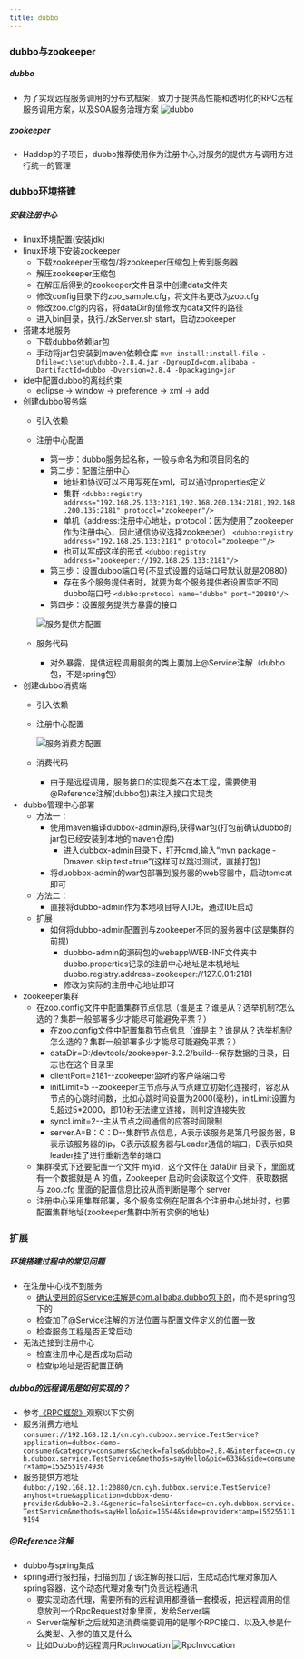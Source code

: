 ```yaml
---
title: dubbo
---
```


### dubbo与zookeeper
##### dubbo
  * 为了实现远程服务调用的分布式框架，致力于提供高性能和透明化的RPC远程服务调用方案，以及SOA服务治理方案
  ![dubbo](https://s2.ax1x.com/2019/05/26/VVERdx.png)

##### zookeeper
  * Haddop的子项目，dubbo推荐使用作为注册中心,对服务的提供方与调用方进行统一的管理

### dubbo环境搭建
##### 安装注册中心
  * linux环境配置(安装jdk)
  * linux环境下安装zookeeper
	  * 下载zookeeper压缩包/将zookeeper压缩包上传到服务器
	  * 解压zookeeper压缩包
	  * 在解压后得到的zookeeper文件目录中创建data文件夹
	  * 修改config目录下的zoo_sample.cfg，将文件名更改为zoo.cfg
	  * 修改zoo.cfg的内容，将dataDir的值修改为data文件的路径
	  * 进入bin目录，执行./zkServer.sh start，启动zookeeper
  * 搭建本地服务
	  * 下载dubbo依赖jar包
	  * 手动将jar包安装到maven依赖仓库
		`mvn install:install-file -Dfile=d:\setup\dubbo-2.8.4.jar -DgroupId=com.alibaba -DartifactId=dubbo -Dversion=2.8.4 -Dpackaging=jar`
  * ide中配置dubbo的离线约束
	  * eclipse -> window -> preference -> xml -> add
  * 创建dubbo服务端
	  * 引入依赖
	  * 注册中心配置
		  * 第一步：dubbo服务起名称，一般与命名为和项目同名的
		  * 第二步：配置注册中心
			  * 地址和协议可以不用写死在xml，可以通过properties定义
			  * 集群
				`<dubbo:registry address="192.168.25.133:2181,192.168.200.134:2181,192.168.200.135:2181" protocol="zookeeper"/>`
			  * 单机（address:注册中心地址，protocol：因为使用了zookeeper作为注册中心，因此通信协议选择zookeeper）
				`<dubbo:registry address="192.168.25.133:2181" protocol="zookeeper"/>`
			  * 也可以写成这样的形式
				`<dubbo:registry address="zookeeper://192.168.25.133:2181"/>`
		  * 第三步：设置dubbo端口号(不显式设置的话端口号默认就是20880)
			  * 存在多个服务提供者时，就要为每个服务提供者设置监听不同dubbo端口号
			   `<dubbo:protocol name="dubbo" port="20880"/>`
		  * 第四步：设置服务提供方暴露的接口

		  ![服务提供方配置](https://s2.ax1x.com/2019/05/26/VVZ7VI.png)
	  * 服务代码
		  * 对外暴露，提供远程调用服务的类上要加上@Service注解（dubbo包，不是spring包）
  * 创建dubbo消费端
	  * 引入依赖
	  * 注册中心配置
	    
	    ![服务消费方配置](https://s2.ax1x.com/2019/05/26/VVeZM4.png)
	  * 消费代码
		  * 由于是远程调用，服务接口的实现类不在本工程，需要使用@Reference注解(dubbo包)来注入接口实现类
  * dubbo管理中心部署
	  * 方法一：
		  * 使用maven编译dubbox-admin源码,获得war包(打包前确认dubbo的jar包已经安装到本地的maven仓库)
			  * 进入dubbox-admin目录下，打开cmd,输入“mvn package -Dmaven.skip.test=true”(这样可以跳过测试，直接打包)
		  * 将duobbox-admin的war包部署到服务器的web容器中，启动tomcat即可
	  * 方法二：
		  * 直接将dubbo-admin作为本地项目导入IDE，通过IDE启动
	  * 扩展
		  * 如何将dubbo-admin配置到与zookeeper不同的服务器中(这是集群的前提)
			  * duobbo-admin的源码包的webapp\WEB-INF文件夹中dubbo.properties记录的注册中心地址是本机地址 dubbo.registry.address=zookeeper://127.0.0.1:2181 
			  * 修改为实际的注册中心地址即可
  * zookeeper集群
	  * 在zoo.config文件中配置集群节点信息（谁是主？谁是从？选举机制?怎么选的？集群一般部署多少才能尽可能避免平票？）
		  * 在zoo.config文件中配置集群节点信息（谁是主？谁是从？选举机制?怎么选的？集群一般部署多少才能尽可能避免平票？）
		  * dataDir=D:/devtools/zookeeper-3.2.2/build--保存数据的目录，日志也在这个目录里
		  * clientPort=2181--zookeeper监听的客户端端口号
		  * initLimit=5 --zookeeper主节点与从节点建立初始化连接时，容忍从节点的心跳时间数，比如心跳时间设置为2000(毫秒)，initLimit设置为5,超过5*2000，即10秒无法建立连接，则判定连接失败
		  * syncLimit=2--主从节点之间通信的应答时间限制
		  * server.A=B：C：D--集群节点信息，A表示该服务是第几号服务器，B表示该服务器的ip，C表示该服务器与Leader通信的端口，D表示如果leader挂了进行重新选举的端口
	  * 集群模式下还要配置一个文件 myid，这个文件在 dataDir 目录下，里面就有一个数据就是 A 的值，Zookeeper 启动时会读取这个文件，获取数据与 zoo.cfg 里面的配置信息比较从而判断是哪个 server
	  * 注册中心采用集群部署，多个服务实例在配置各个注册中心地址时，也要配置集群地址(zookeeper集群中所有实例的地址)
	 
### 扩展
##### 环境搭建过程中的常见问题
* 在注册中心找不到服务
	* 确认使用的@Service注解是com.alibaba.dubbo包下的，而不是spring包下的
	* 检查加了@Service注解的方法位置与配置文件定义的位置一致
	* 检查服务工程是否正常启动
* 无法连接到注册中心
	* 检查注册中心是否成功启动
	* 检查ip地址是否配置正确

##### dubbo的远程调用是如何实现的？
* 参考[《RPC框架》](./)观察以下实例
* 服务消费方地址
`consumer://192.168.12.1/cn.cyh.dubbox.service.TestService?application=dubbox-demo-consumer&category=consumers&check=false&dubbo=2.8.4&interface=cn.cyh.dubbox.service.TestService&methods=sayHello&pid=6336&side=consumer×tamp=1552551974936`
* 服务提供方地址
`dubbo://192.168.12.1:20880/cn.cyh.dubbox.service.TestService?anyhost=true&application=dubbox-demo-provider&dubbo=2.8.4&generic=false&interface=cn.cyh.dubbox.service.TestService&methods=sayHello&pid=16544&side=provider×tamp=1552551119194`
##### @Reference注解
* dubbo与spring集成
* spring进行报扫描，扫描到加了该注解的接口后，生成动态代理对象加入spring容器，这个动态代理对象专门负责远程通讯
	* 要实现动态代理，需要所有的远程调用都遵循一套模板，把远程调用的信息放到一个RpcRequest对象里面，发给Server端
	* Server端解析之后就知道消费端要调用的是哪个RPC接口、以及入参是什么类型、入参的值又是什么
	* 比如Dubbo的远程调用RpcInvocation
	![RpcInvocation](https://s2.ax1x.com/2019/05/26/VVn6Vs.png)

	